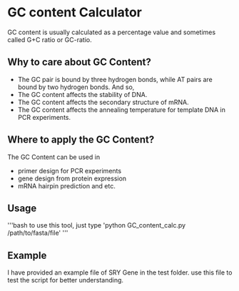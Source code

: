 # GC content Calculator
GC content is usually calculated as a percentage value and sometimes called G+C ratio or GC-ratio.

## Why to care about GC Content?
* The GC pair is bound by three hydrogen bonds, while AT pairs are bound by two hydrogen bonds. And so, 
* The GC content affects the stability of DNA. 
* The GC content affects the secondary structure of mRNA. 
* The GC content affects the annealing temperature for template DNA in PCR experiments.

## Where to apply the GC Content?
The GC Content can be used in 
* primer design for PCR experiments 
* gene design from protein expression 
* mRNA hairpin prediction and etc.

## Usage
'''bash
to use this tool, just type 'python GC_content_calc.py /path/to/fasta/file'
'''
## Example
I have provided an example file of SRY Gene in the test folder. use this file to test the script for better understanding.